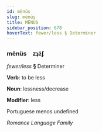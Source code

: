 ```yaml
---
id: mënüs
slug: mënüs
title: MËNÜS
sidebar_position: 678
hoverText: fewer/less § Determiner
---
```


### mënüs&emsp;<span kind="abugida">ƶʇƨ́ʄ</span>

*fewer/less* **§** Determiner

**Verb**: to be less

**Noun**: lessness/decrease

**Modifier**: less

Portuguese menos undefined

*Romance Language Family*